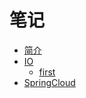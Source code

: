 # 笔记

- [简介](book/README.md) 
- [IO](book/IO/README.md)
  * [first](book/IO/first.md)
- [SpringCloud](book/SpringCloud/README.md)
